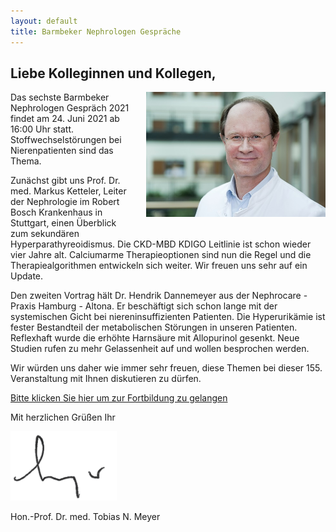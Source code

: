 ```yaml
---
layout: default
title: Barmbeker Nephrologen Gespräche
---
```

## Liebe Kolleginnen und Kollegen,

<img src="/assets/images/CA_Meyer.jpg" height="200rem" style="float:right; margin-left:20px; margin-bottom:20px;">Das sechste Barmbeker Nephrologen Gespräch 2021 findet am 24. Juni 2021 ab 16:00 Uhr statt. Stoffwechselstörungen bei Nierenpatienten sind das Thema.   

Zunächst gibt uns Prof. Dr. med. Markus Ketteler, Leiter der Nephrologie im Robert Bosch Krankenhaus in Stuttgart, einen Überblick zum sekundären Hyperparathyreoidismus. Die CKD-MBD KDIGO Leitlinie ist schon wieder vier Jahre alt. Calciumarme Therapieoptionen sind nun die Regel und die Therapiealgorithmen entwickeln sich weiter. Wir freuen uns sehr auf ein Update.   

Den zweiten Vortrag hält Dr. Hendrik Dannemeyer aus der Nephrocare - Praxis Hamburg - Altona. Er beschäftigt sich schon lange mit der systemischen Gicht bei niereninsuffizienten Patienten. Die Hyperurikämie ist fester Bestandteil der metabolischen Störungen in unseren Patienten. Reflexhaft wurde die erhöhte Harnsäure mit Allopurinol gesenkt. Neue Studien rufen zu mehr Gelassenheit auf und wollen besprochen werden.     

Wir würden uns daher wie immer sehr freuen, diese Themen bei dieser 155. Veranstaltung mit Ihnen diskutieren zu dürfen.        

<a class="button" href="https://teams.microsoft.com/l/meetup-join/19%3ameeting_MTFhZjE5YmYtZjgwYS00YWRkLWIwMjItNDJjMTU5OTIwMjc5%40thread.v2/0?context=%7b%22Tid%22%3a%22e6160a47-a12e-4ab1-be56-bddd09456693%22%2c%22Oid%22%3a%2254de3200-43af-4cbb-8fde-9d0457be7bcb%22%7d" target="_blank">Bitte klicken Sie hier um zur Fortbildung zu gelangen</a>  

Mit herzlichen Grüßen Ihr  

![Unterschrift Prof. Meyer](/assets/images/unterschrift-meyer.png)  

Hon.-Prof. Dr. med. Tobias N. Meyer  
